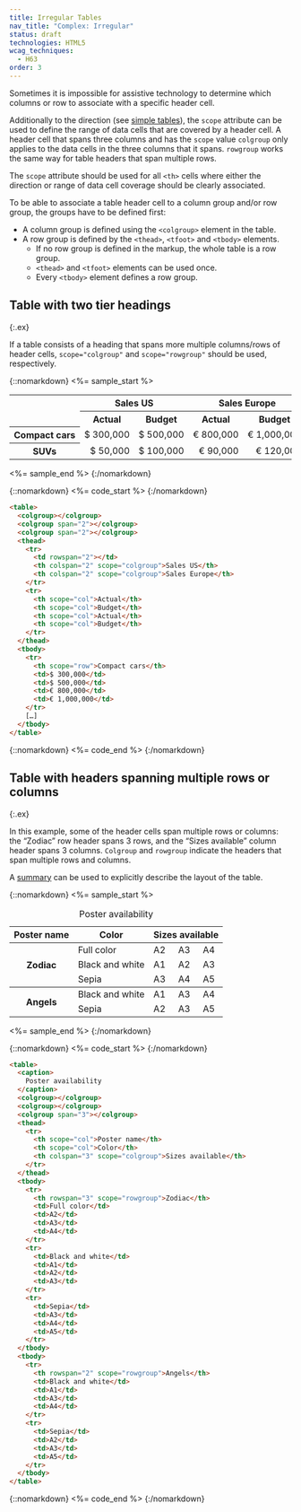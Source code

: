 ```yaml
---
title: Irregular Tables
nav_title: "Complex: Irregular"
status: draft
technologies: HTML5
wcag_techniques:
  - H63
order: 3
---
```


Sometimes it is impossible for assistive technology to determine which columns or row to associate with a specific header cell.

Additionally to the direction (see [simple tables](simple.html)), the `scope` attribute can be used to define the range of data cells that are covered by a header cell. A header cell that spans three columns and has the `scope` value `colgroup` only applies to the data cells in the three columns that it spans. `rowgroup` works the same way for table headers that span multiple rows.

The `scope` attribute should be used for all `<th>` cells where either the direction or range of data cell coverage should be clearly associated.

To be able to associate a table header cell to a column group and/or row group, the groups have to be defined first:

* A column group is defined using the `<colgroup>` element in the table.
* A row group is defined by the `<thead>`, `<tfoot>` and `<tbody>` elements.
  - If no row group is defined in the markup, the whole table is a row group. 
  - `<thead>` and  `<tfoot>` elements can be used once.
  - Every `<tbody>` element defines a row group.

## Table with two tier headings
{:.ex}

If a table consists of a heading that spans more multiple columns/rows of header cells, `scope="colgroup"` and `scope="rowgroup"` should be used, respectively.

{::nomarkdown}
<%= sample_start %>
<style>.numbers td {text-align:right;font-variant-numeric: tabular-nums; whitespace: no-wrap;}</style>
<table>
  <colgroup></colgroup>
  <colgroup span="2"></colgroup>
  <colgroup span="2"></colgroup>
  <tr>
    <td rowspan="2"></td>
    <th colspan="2" scope="colgroup">Sales US</th>
    <th colspan="2" scope="colgroup">Sales Europe</th>
  </tr>
  <tr>
    <th scope="col">Actual</th>
    <th scope="col">Budget</th>
    <th scope="col">Actual</th>
    <th scope="col">Budget</th>
  </tr>
  <tr class="numbers">
    <th scope="row">Compact&nbsp;cars</th>
    <td>$&nbsp;300,000</td>
    <td>$&nbsp;500,000</td>
    <td>€&nbsp;800,000</td>
    <td>€&nbsp;1,000,000</td>
  </tr>
  <tr class="numbers">
    <th scope="row">SUVs</th>
    <td>$&nbsp;50,000</td>
    <td>$&nbsp;100,000</td>
    <td>€&nbsp;90,000</td>
    <td>€&nbsp;120,000</td>
  </tr>
</table>
<%= sample_end %>
{:/nomarkdown}

{::nomarkdown}
<%= code_start %>
{:/nomarkdown}

~~~ html
<table>
  <colgroup></colgroup>
  <colgroup span="2"></colgroup>
  <colgroup span="2"></colgroup>
  <thead>
    <tr>
      <td rowspan="2"></td>
      <th colspan="2" scope="colgroup">Sales US</th>
      <th colspan="2" scope="colgroup">Sales Europe</th>
    </tr>
    <tr>
      <th scope="col">Actual</th>
      <th scope="col">Budget</th>
      <th scope="col">Actual</th>
      <th scope="col">Budget</th>
    </tr>
  </thead>
  <tbody>
    <tr>
      <th scope="row">Compact cars</th>
      <td>$ 300,000</td>
      <td>$ 500,000</td>
      <td>€ 800,000</td>
      <td>€ 1,000,000</td>
    </tr>
    […]
  </tbody>
</table>
~~~

{::nomarkdown}
<%= code_end %>
{:/nomarkdown}

## Table with headers spanning multiple rows or columns
{:.ex}

In this example, some of the header cells span multiple rows or columns: the “Zodiac” row header spans 3 rows, and the “Sizes available” column header spans 3 columns. `Colgroup` and `rowgroup` indicate the headers that span multiple rows and columns.

A [summary](caption-summary.html) can be used to explicitly describe the layout of the table.

{::nomarkdown}
<%= sample_start %>

<table>
  <caption>
    Poster availability
  </caption>
  <colgroup></colgroup>
  <colgroup></colgroup>
  <colgroup span="3"></colgroup>
  <thead>
    <tr>
      <th scope="col">Poster name</th>
      <th scope="col">Color</th>
      <th colspan="3" scope="colgroup">Sizes available</th>
    </tr>
  </thead>
  <tbody>
    <tr>
      <th rowspan="3" scope="rowgroup">Zodiac</th>
      <td>Full color</td>
      <td>A2</td>
      <td>A3</td>
      <td>A4</td>
    </tr>
    <tr>
      <td>Black and white</td>
      <td>A1</td>
      <td>A2</td>
      <td>A3</td>
    </tr>
    <tr>
      <td>Sepia</td>
      <td>A3</td>
      <td>A4</td>
      <td>A5</td>
    </tr>
  </tbody>
  <tbody>
    <tr>
      <th rowspan="2" scope="rowgroup">Angels</th>
      <td>Black and white</td>
      <td>A1</td>
      <td>A3</td>
      <td>A4</td>
    </tr>
    <tr>
      <td>Sepia</td>
      <td>A2</td>
      <td>A3</td>
      <td>A5</td>
    </tr>
  </tbody>
</table>

<%= sample_end %>
{:/nomarkdown}

{::nomarkdown}
<%= code_start %>
{:/nomarkdown}

~~~ html
<table>
  <caption>
    Poster availability
  </caption>
  <colgroup></colgroup>
  <colgroup></colgroup>
  <colgroup span="3"></colgroup>
  <thead>
    <tr>
      <th scope="col">Poster name</th>
      <th scope="col">Color</th>
      <th colspan="3" scope="colgroup">Sizes available</th>
    </tr>
  </thead>
  <tbody>
    <tr>
      <th rowspan="3" scope="rowgroup">Zodiac</th>
      <td>Full color</td>
      <td>A2</td>
      <td>A3</td>
      <td>A4</td>
    </tr>
    <tr>
      <td>Black and white</td>
      <td>A1</td>
      <td>A2</td>
      <td>A3</td>
    </tr>
    <tr>
      <td>Sepia</td>
      <td>A3</td>
      <td>A4</td>
      <td>A5</td>
    </tr>
  </tbody>
  <tbody>
    <tr>
      <th rowspan="2" scope="rowgroup">Angels</th>
      <td>Black and white</td>
      <td>A1</td>
      <td>A3</td>
      <td>A4</td>
    </tr>
    <tr>
      <td>Sepia</td>
      <td>A2</td>
      <td>A3</td>
      <td>A5</td>
    </tr>
  </tbody>
</table>
~~~

{::nomarkdown}
<%= code_end %>
{:/nomarkdown}
